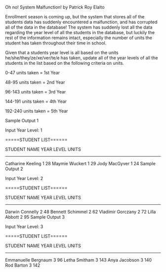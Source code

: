 Oh no! System Malfunction!
by Patrick Roy Elalto

Enrollment season is coming up, but the system that stores all of the students data has suddenly encountered a malfunction, and has corrupted all of the data in the database! The system has suddenly lost all the data regarding the year level of all the students in the database, but luckily the rest of the information remains intact, especially the number of units the student has taken throughout their time in school.

Given that a students year level is all based on the units he/she/they/ze/xe/ver/te/e has taken, update all of the year levels of all the students in the list based on the following criteria on units.

0-47 units taken = 1st Year

48-95 units taken = 2nd Year

96-143 units taken = 3rd Year

144-191 units taken = 4th Year

192-240 units taken = 5th Year

Sample Output 1

Input Year Level: 1

=====STUDENT LIST======

STUDENT NAME YEAR LEVEL UNITS

---

Catharine Keeling 1 28
Maymie Wuckert 1 29
Jody MacGyver 1 24
Sample Output 2

Input Year Level: 2

=====STUDENT LIST======

STUDENT NAME YEAR LEVEL UNITS

---

Darwin Connelly 2 48
Bennett Schimmel 2 62
Vladimir Gorczany 2 72
Lilla Abbott 2 95
Sample Output 3

Input Year Level: 3

=====STUDENT LIST======

STUDENT NAME YEAR LEVEL UNITS

---

Emmanuelle Bergnaum 3 96
Letha Smitham 3 143
Anya Jacobson 3 140
Rod Barton 3 142
